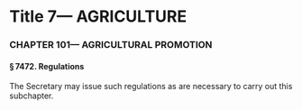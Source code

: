 
# Title 7— AGRICULTURE
### CHAPTER 101— AGRICULTURAL PROMOTION
#### § 7472. Regulations

The Secretary may issue such regulations as are necessary to carry out this subchapter.
